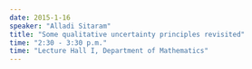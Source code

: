 ```yaml
---
date: 2015-1-16
speaker: "Alladi Sitaram"
title: "Some qualitative uncertainty principles revisited"
time: "2:30 - 3:30 p.m." 
time: "Lecture Hall I, Department of Mathematics"
---
```


